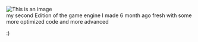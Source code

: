 ![This is an image](http://jiri.dscloud.me/GIT_README/EntitledEngine2/_EE2.png)<br>
my second Edition of the game engine I made 6 month ago fresh with some more optimized code and more advanced

:)


